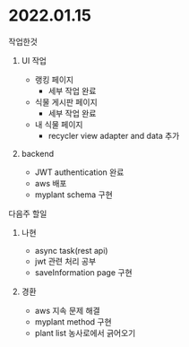 # 2022.01.15

작업한것

1. UI 작업

    - 랭킹 페이지
        - 세부 작업 완료
    - 식물 게시판 페이지
        - 세부 작업 완료
    - 내 식물 페이지
        - recycler view adapter and data 추가

2. backend

    - JWT authentication 완료
    - aws 배포
    - myplant schema 구현

다음주 할일

1. 나현
    - async task(rest api)
    - jwt 관련 처리 공부
    - saveInformation page 구현

2. 경환
    - aws 지속 문제 해결
    - myplant method 구현
    - plant list 농사로에서 긁어오기